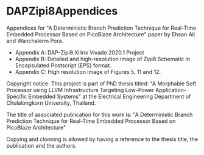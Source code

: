 # DAPZipi8Appendices

Appendices for "A Deterministic Branch Prediction Technique for Real-Time Embedded Processor Based on PicoBlaze Architecture" paper by Ehsan Ali and Wanchalerm Pora.

- Appendix A: DAP-Zipi8 Xilinx Vivado 2020.1 Project
- Appendix B: Detailed and high-resolution image of Zipi8 Schematic in Encapsulated Postscript (EPS) format. 
- Appendix C: High resolution image of Figures 5, 11 and 12.



Copyright notice: This project is part of PhD thesis titled:
"A Morphable Soft Processor using LLVM Infrastructure Targeting Low-Power Application-Specific Embedded Systems"
 at the Electrical Engineering Department of Chulalongkorn University, Thailand. 
 
 The title of associated publication for this work is:
"A Deterministic Branch Prediction Technique for Real-Time Embedded Processor Based on PicoBlaze Architecture"

Copying and clonning is allowed by having a reference to the thesis title, the publication and the authors.


